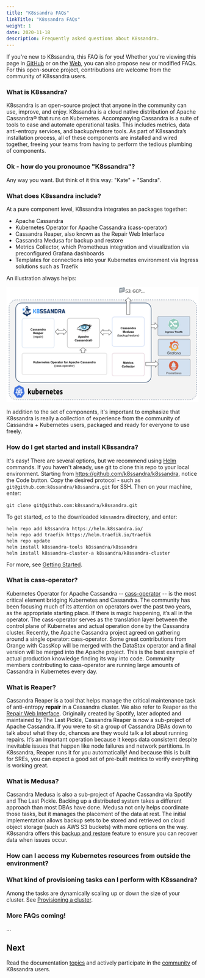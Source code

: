 ```yaml
---
title: "K8ssandra FAQs"
linkTitle: "K8ssandra FAQs"
weight: 1
date: 2020-11-18
description: Frequently asked questions about K8ssandra.
---
```


If you're new to K8ssandra, this FAQ is for you! Whether you're viewing this page in [GitHub](https://github.com/k8ssandra/k8ssandra/blob/main/docs/content/en/docs/faqs/_index.md) or on the [Web](https://k8ssandra.io/docs/faqs/), you can also propose new or modified FAQs. For this open-source project, contributions are welcome from the community of K8ssandra users. 

### What is K8ssandra?

K8ssandra is an open-source project that anyone in the community can use, improve, and enjoy. K8ssandra is a cloud native distribution of Apache Cassandra&reg; that runs on Kubernetes. Accompanying Cassandra is a suite of tools to ease and automate operational tasks. This includes metrics, data anti-entropy services, and backup/restore tools. As part of K8ssandra’s installation process, all of these components are installed and wired together, freeing your teams from having to perform the tedious plumbing of components.

### Ok - how do you pronounce "K8ssandra"?

Any way you want. But think of it this way:  "Kate" + "Sandra".

### What does K8ssandra include?

At a pure component level, K8ssandra integrates an packages together:

* Apache Cassandra
* Kubernetes Operator for Apache Cassandra (cass-operator)
* Cassandra Reaper, also known as the Repair Web Interface
* Cassandra Medusa for backup and restore
* Metrics Collector, which Prometheus integration and visualization via preconfigured Grafana dashboards
* Templates for connections into your Kubernetes environment via Ingress solutions such as Traefik

An illustration always helps:

![K8ssandra components](k8ssandra-components.png)

In addition to the set of components, it's important to emphasize that K8ssandra is really a collection of experience from the community of Cassandra + Kubernetes users, packaged and ready for everyone to use freely. 

### How do I get started and install K8ssandra?

It's easy! There are several options, but we recommend using [Helm](https://helm.sh/docs/intro/install/) commands. If you haven't already, use git to clone this repo to your local environment. Starting from https://github.com/k8ssandra/k8ssandra, notice the Code button. Copy the desired protocol - such as `git@github.com:k8ssandra/k8ssandra.git` for SSH.  Then on your machine, enter:

`git clone git@github.com:k8ssandra/k8ssandra.git`

To get started, `cd` to the downloaded `k8ssandra` directory, and enter:

```
helm repo add k8ssandra https://helm.k8ssandra.io/
helm repo add traefik https://helm.traefik.io/traefik
helm repo update
helm install k8ssandra-tools k8ssandra/k8ssandra
helm install k8ssandra-cluster-a k8ssandra/k8ssandra-cluster  
```

For more, see [Getting Started](/docs/getting-started).


### What is cass-operator?

Kubernetes Operator for Apache Cassandra -- [cass-operator](https://github.com/datastax/cass-operator) -- is the most critical element bridging Kubernetes and Cassandra. The community has been focusing much of its attention on operators over the past two years, as the appropriate starting place. If there is magic happening, it’s all in the operator. The cass-operator serves as the translation layer between the control plane of Kubernetes and actual operation done by the Cassandra cluster. Recently, the Apache Cassandra project agreed on gathering around a single operator: cass-operator. Some great contributions from Orange with CassKop will be merged with the DataStax operator and a final version will be merged into the Apache project. This is the best example of actual production knowledge finding its way into code. Community members contributing to cass-operator are running large amounts of Cassandra in Kubernetes every day. 

### What is Reaper?

Cassandra Reaper is a tool that helps manage the critical maintenance task of anti-entropy **repair** in a Cassandra cluster. We also refer to Reaper as the [Repair Web Interface](/docs/topics/accessing-services/repair/). Originally created by Spotify, later adopted and maintained by The Last Pickle, Cassandra Reaper is now a sub-project of Apache Cassandra. If you were to sit a group of Cassandra DBAs down to talk about what they do, chances are they would talk a lot about running repairs. It’s an important operation because it keeps data consistent despite inevitable issues that happen like node failures and network partitions. In K8ssandra, Reaper runs it for you automatically! And because this is built for SREs, you can expect a good set of pre-built metrics to verify everything is working great. 

### What is Medusa?

Cassandra Medusa is also a sub-project of Apache Cassandra via Spotify and The Last Pickle. Backing up a distributed system takes a different approach than most DBAs have done. Medusa not only helps coordinate those tasks, but it manages the placement of the data at rest. The initial implementation allows backup sets to be stored and retrieved on cloud object storage (such as AWS S3 buckets) with more options on the way. K8ssandra offers this [backup and restore](/docs/topics/restore-a-backup/) feature to ensure you can recover data when issues occur.

### How can I access my Kubernetes resources from outside the environment?


### What kind of provisioning tasks can I perform with K8ssandra?

Among the tasks are dynamically scaling up or down the size of your cluster. See [Provisioning a cluster](/docs/topics/provision-a-cluster/).  

### More FAQs coming!

...

## Next

Read the documentation [topics](/docs/topics) and actively participate in the [community](https://k8ssandra.io/community/) of K8ssandra users.
